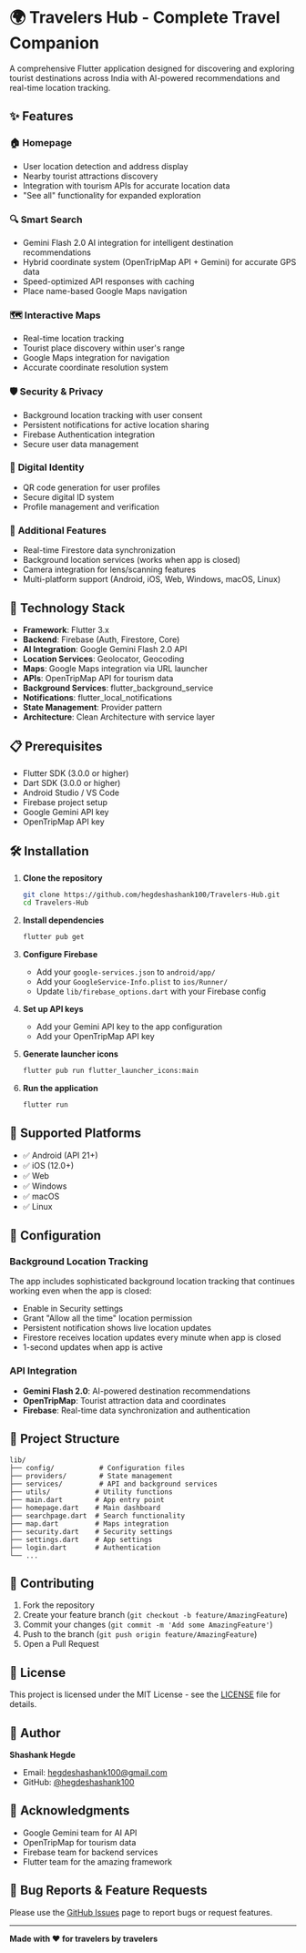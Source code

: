 # 🌍 Travelers Hub - Complete Travel Companion

A comprehensive Flutter application designed for discovering and exploring tourist destinations across India with AI-powered recommendations and real-time location tracking.

## ✨ Features

### 🏠 **Homepage**

- User location detection and address display
- Nearby tourist attractions discovery
- Integration with tourism APIs for accurate location data
- "See all" functionality for expanded exploration

### 🔍 **Smart Search**

- Gemini Flash 2.0 AI integration for intelligent destination recommendations
- Hybrid coordinate system (OpenTripMap API + Gemini) for accurate GPS data
- Speed-optimized API responses with caching
- Place name-based Google Maps navigation

### 🗺️ **Interactive Maps**

- Real-time location tracking
- Tourist place discovery within user's range
- Google Maps integration for navigation
- Accurate coordinate resolution system

### 🛡️ **Security & Privacy**

- Background location tracking with user consent
- Persistent notifications for active location sharing
- Firebase Authentication integration
- Secure user data management

### 📱 **Digital Identity**

- QR code generation for user profiles
- Secure digital ID system
- Profile management and verification

### 🎯 **Additional Features**

- Real-time Firestore data synchronization
- Background location services (works when app is closed)
- Camera integration for lens/scanning features
- Multi-platform support (Android, iOS, Web, Windows, macOS, Linux)

## 🚀 Technology Stack

- **Framework**: Flutter 3.x
- **Backend**: Firebase (Auth, Firestore, Core)
- **AI Integration**: Google Gemini Flash 2.0 API
- **Location Services**: Geolocator, Geocoding
- **Maps**: Google Maps integration via URL launcher
- **APIs**: OpenTripMap API for tourism data
- **Background Services**: flutter_background_service
- **Notifications**: flutter_local_notifications
- **State Management**: Provider pattern
- **Architecture**: Clean Architecture with service layer

## 📋 Prerequisites

- Flutter SDK (3.0.0 or higher)
- Dart SDK (3.0.0 or higher)
- Android Studio / VS Code
- Firebase project setup
- Google Gemini API key
- OpenTripMap API key

## 🛠️ Installation

1. **Clone the repository**

   ```bash
   git clone https://github.com/hegdeshashank100/Travelers-Hub.git
   cd Travelers-Hub
   ```

2. **Install dependencies**

   ```bash
   flutter pub get
   ```

3. **Configure Firebase**

   - Add your `google-services.json` to `android/app/`
   - Add your `GoogleService-Info.plist` to `ios/Runner/`
   - Update `lib/firebase_options.dart` with your Firebase config

4. **Set up API keys**

   - Add your Gemini API key to the app configuration
   - Add your OpenTripMap API key

5. **Generate launcher icons**

   ```bash
   flutter pub run flutter_launcher_icons:main
   ```

6. **Run the application**
   ```bash
   flutter run
   ```

## 📱 Supported Platforms

- ✅ Android (API 21+)
- ✅ iOS (12.0+)
- ✅ Web
- ✅ Windows
- ✅ macOS
- ✅ Linux

## 🔧 Configuration

### Background Location Tracking

The app includes sophisticated background location tracking that continues working even when the app is closed:

- Enable in Security settings
- Grant "Allow all the time" location permission
- Persistent notification shows live location updates
- Firestore receives location updates every minute when app is closed
- 1-second updates when app is active

### API Integration

- **Gemini Flash 2.0**: AI-powered destination recommendations
- **OpenTripMap**: Tourist attraction data and coordinates
- **Firebase**: Real-time data synchronization and authentication

## 📂 Project Structure

```
lib/
├── config/           # Configuration files
├── providers/        # State management
├── services/         # API and background services
├── utils/           # Utility functions
├── main.dart        # App entry point
├── homepage.dart    # Main dashboard
├── searchpage.dart  # Search functionality
├── map.dart         # Maps integration
├── security.dart    # Security settings
├── settings.dart    # App settings
├── login.dart       # Authentication
└── ...
```

## 🤝 Contributing

1. Fork the repository
2. Create your feature branch (`git checkout -b feature/AmazingFeature`)
3. Commit your changes (`git commit -m 'Add some AmazingFeature'`)
4. Push to the branch (`git push origin feature/AmazingFeature`)
5. Open a Pull Request

## 📄 License

This project is licensed under the MIT License - see the [LICENSE](LICENSE) file for details.

## 👤 Author

**Shashank Hegde**

- Email: hegdeshashank100@gmail.com
- GitHub: [@hegdeshashank100](https://github.com/hegdeshashank100)

## 🙏 Acknowledgments

- Google Gemini team for AI API
- OpenTripMap for tourism data
- Firebase team for backend services
- Flutter team for the amazing framework

## 🐛 Bug Reports & Feature Requests

Please use the [GitHub Issues](https://github.com/hegdeshashank100/Travelers-Hub/issues) page to report bugs or request features.

---

**Made with ❤️ for travelers by travelers**
